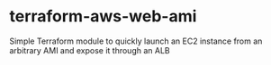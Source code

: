 # terraform-aws-web-ami

Simple Terraform module to quickly launch an EC2 instance from an arbitrary AMI and expose it through an ALB
